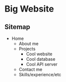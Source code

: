 # Big Website

## Sitemap

* Home
  * About me
  * Projects
    * Cool website
    * Cool database
    * Cool API server
  * Contact me
  * Skills/experience/etc
